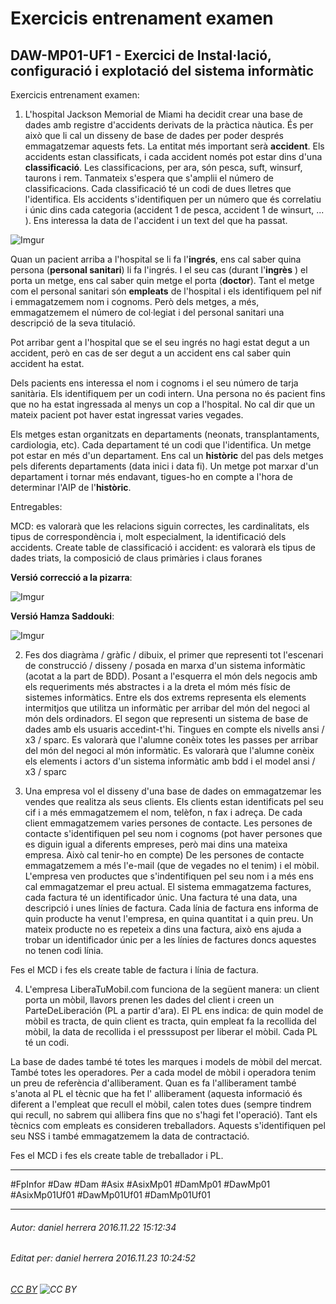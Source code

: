 # Exercicis entrenament examen
## DAW-MP01-UF1 - Exercici de Instal·lació, configuració i explotació del sistema informàtic
Exercicis entrenament examen:

1) L'hospital Jackson Memorial de Miami ha decidit crear una base de dades amb registre d'accidents derivats de la
pràctica nàutica. És per això que li cal un disseny de base de dades per poder després emmagatzemar aquests fets. La
entitat més important serà **accident**. Els accidents estan classificats, i cada accident només pot estar dins d'una
**classificació**. Les classificacions, per ara, són pesca, suft, winsurf, taurons i rem. Tanmateix s'espera que s'amplii el número de classificacions. Cada
classificació té un codi de dues lletres que l'identifica. Els accidents s'identifiquen per un número que és correlatiu i únic dins
cada categoria (accident 1 de pesca, accident 1 de winsurt, ... ). Ens interessa la data de l'accident i un text del que ha passat.

![Imgur](http://i.imgur.com/97tYJBv.png)

Quan un pacient arriba a l'hospital se li fa l'**ingrés**,
ens cal saber quina persona (**personal sanitari**)
li fa l'ingrés. I el seu cas (durant l'**ingrès** ) el porta un metge, ens
cal saber quin metge el porta (**doctor**). Tant el
metge com el personal sanitari són **empleats** de
l'hospital i els identifiquem pel nif i
emmagatzemem nom i cognoms. Però dels
metges, a més, emmagatzemem el número de
col·legiat i del personal sanitari una descripció de
la seva titulació.

Pot arribar gent a l'hospital que se el seu ingrés no hagi estat degut a un accident, però en cas de ser degut a un accident ens cal saber quin accident ha estat.

Dels pacients ens interessa el nom i cognoms i el seu número de tarja sanitària. Els identifiquem per un codi intern. Una persona no és pacient fins que no ha estat ingressada al menys un cop a l'hospital. No cal dir que un mateix pacient pot haver estat ingressat varies vegades.

Els metges estan organitzats en departaments (neonats, transplantaments, cardiologia, etc). Cada departament té un codi que l'identifica. Un metge pot estar
en més d'un departament. Ens cal un **històric** del
pas dels metges pels diferents departaments
(data inici i data fi). Un metge pot marxar d'un departament i tornar més endavant, tigues-ho en compte a l'hora de determinar l'AIP de l'**històric**.

Entregables:

MCD: es valorarà que les relacions siguin
correctes, les cardinalitats, els tipus de
correspondència i, molt especialment, la
identificació dels accidents.
Create table de classificació i accident: es valorarà els tipus de dades triats, la composició de claus primàries i claus foranes

**Versió correcció a la pizarra**:

![Imgur](http://i.imgur.com/vAlBurk.jpg)

**Versió Hamza Saddouki**:

![Imgur](http://i.imgur.com/DD92dE7.png)

2) Fes dos diagràma / gràfic / dibuix, el primer que representi tot l'escenari de construcció / disseny / posada en marxa
d'un sistema informàtic (acotat a la part de BDD). Posant a l'esquerra el món dels negocis amb els requeriments més
abstractes i a la dreta el móm més físic de sistemes informàtics. Entre els dos extrems representa els elements intermitjos
que utilitza un informàtic per arribar del món del negoci al món dels ordinadors. El segon que representi un sistema de base
de dades amb els usuaris accedint-t'hi. Tingues en compte els nivells ansi / x3 / sparc. Es valorarà que l'alumne conèix totes
les passes per arribar del món del negoci al món informàtic. Es valorarà que l'alumne conèix els elements i actors d'un
sistema informàtic amb bdd i el model ansi / x3 / sparc

3) Una empresa vol el disseny d'una base de dades on emmagatzemar les vendes que realitza als seus clients. Els clients
estan identificats pel seu cif i a més emmagatzemem el nom, telèfon, n fax i adreça. De cada client emmagatzemem
varies persones de contacte. Les persones de contacte s'identifiquen pel seu nom i cognoms (pot haver persones que
es diguin igual a diferents empreses, però mai dins una mateixa empresa. Això cal tenir-ho en compte) De les
persones de contacte emmagatzemem a més l'e-mail (que de vegades no el tenim) i el mòbil. L'empresa ven
productes que s'indentifiquen pel seu nom i a més ens cal emmagatzemar el preu actual. El sistema emmagatzema
factures, cada factura té un identificador únic. Una factura té una data, una descripció i unes línies de factura. Cada
línia de factura ens informa de quin producte ha venut l'empresa, en quina quantitat i a quin preu. Un mateix producte
no es repeteix a dins una factura, això ens ajuda a trobar un identificador únic per a les línies de factures doncs
aquestes no tenen codi línia.

Fes el MCD i fes els create table de factura i línia de factura.

4) L'empresa LiberaTuMobil.com funciona de la següent manera: un client porta un mòbil, llavors prenen les dades del
client i creen un ParteDeLiberación (PL a partir d'ara). El PL ens indica: de quin model de mòbil es tracta, de quin client
es tracta, quin empleat fa la recollida del mòbil, la data de recollida i el presssupost per liberar el mòbil. Cada PL té un
codi.

La base de dades també té totes les marques i models de mòbil del mercat. També totes les operadores. Per a cada
model de mòbil i operadora tenim un preu de referència d'alliberament.
Quan es fa l'alliberament també s'anota al PL el tècnic que ha fet l' alliberament (aquesta informació és diferent a
l'empleat que recull el mòbil, calen totes dues (sempre tindrem qui recull, no sabrem qui allibera fins que no s'hagi fet
l'operació). Tant els tècnics com empleats es consideren treballadors. Aquests s'identifiquen pel seu NSS i també
emmagatzemem la data de contractació.

Fes el MCD i fes els create table de treballador i PL.

---

#FpInfor #Daw #Dam #Asix #AsixMp01 #DamMp01 #DawMp01 #AsixMp01Uf01 #DawMp01Uf01 #DamMp01Uf01

---

###### Autor: daniel herrera 2016.11.22 15:12:34
###### Editat per: daniel herrera 2016.11.23 10:24:52
###### [CC BY](https://creativecommons.org/licenses/by/4.0/) ![CC BY](https://licensebuttons.net/l/by/3.0/80x15.png)

